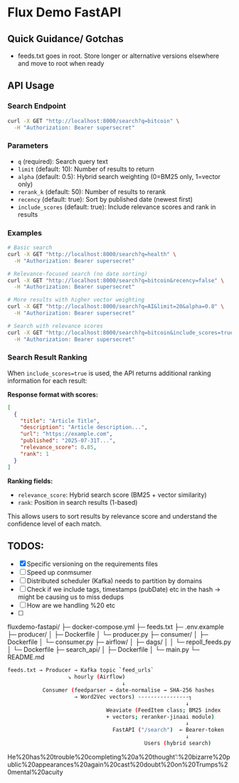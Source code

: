 # Flux Demo FastAPI

## Quick Guidance/ Gotchas

- feeds.txt goes in root. Store longer or alternative versions elsewhere and move to root when ready

## API Usage

### Search Endpoint
```bash
curl -X GET "http://localhost:8000/search?q=bitcoin" \
  -H "Authorization: Bearer supersecret"
```

### Parameters
- `q` (required): Search query text
- `limit` (default: 10): Number of results to return
- `alpha` (default: 0.5): Hybrid search weighting (0=BM25 only, 1=vector only)
- `rerank_k` (default: 50): Number of results to rerank
- `recency` (default: true): Sort by published date (newest first)
- `include_scores` (default: true): Include relevance scores and rank in results

### Examples
```bash
# Basic search
curl -X GET "http://localhost:8000/search?q=health" \
  -H "Authorization: Bearer supersecret"

# Relevance-focused search (no date sorting)
curl -X GET "http://localhost:8000/search?q=bitcoin&recency=false" \
  -H "Authorization: Bearer supersecret"

# More results with higher vector weighting
curl -X GET "http://localhost:8000/search?q=AI&limit=20&alpha=0.8" \
  -H "Authorization: Bearer supersecret"

# Search with relevance scores
curl -X GET "http://localhost:8000/search?q=bitcoin&include_scores=true" \
  -H "Authorization: Bearer supersecret"
```

### Search Result Ranking

When `include_scores=true` is used, the API returns additional ranking information for each result:

**Response format with scores:**
```json
[
  {
    "title": "Article Title",
    "description": "Article description...",
    "url": "https://example.com",
    "published": "2025-07-31T...",
    "relevance_score": 0.85,
    "rank": 1
  }
]
```

**Ranking fields:**
- `relevance_score`: Hybrid search score (BM25 + vector similarity)
- `rank`: Position in search results (1-based)

This allows users to sort results by relevance score and understand the confidence level of each match.


## TODOS:

- [x] Specific versioning on the requirements files
- [ ] Speed up conmsumer
- [ ] Distributed scheduler (Kafka) needs to partition by domains
- [ ] Check if we include tags, timestamps (pubDate) etc in the hash -> might be causing us to miss dedups
- [ ] How are we handling %20 etc
- [ ] 


fluxdemo-fastapi/
├─ docker-compose.yml
├─ feeds.txt
├─ .env.example
├─ producer/
│  ├─ Dockerfile
│  └─ producer.py
├─ consumer/
│  ├─ Dockerfile
│  └─ consumer.py
├─ airflow/
│  ├─ dags/
│  │  └─ repoll_feeds.py
│  └─ Dockerfile
├─ search_api/
│  ├─ Dockerfile
│  └─ main.py
└─ README.md


```bash
feeds.txt → Producer → Kafka topic `feed_urls`
                   ↘︎ hourly (Airflow)
                                    ↓
           Consumer (feedparser → date-normalise → SHA-256 hashes
                     → Word2Vec vectors) ----------------┐
                                                        ↓
                               Weaviate (FeedItem class; BM25 index
                               + vectors; reranker-jinaai module)
                                                        ↓
                                 FastAPI ("/search")  ← Bearer-token
                                                        ↓
                                           Users (hybrid search)
```

He%20has%20trouble%20completing%20a%20thought’:%20bizarre%20public%20appearances%20again%20cast%20doubt%20on%20Trumps%20mental%20acuity